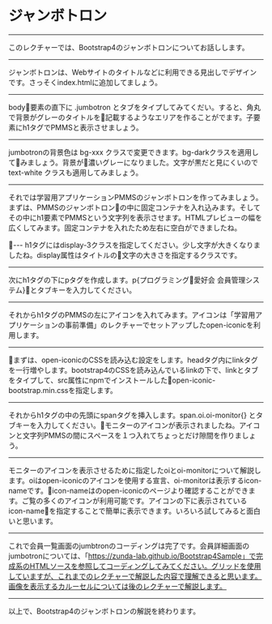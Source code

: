 # ジャンボトロン

---
このレクチャーでは、Bootstrap4のジャンボトロンについてお話しします。

---
ジャンボトロンは、Webサイトのタイトルなどに利用できる見出しでデザインです。さっそくindex.htmlに追加してましょう。

---
body要素の直下に .jumbotron とタブをタイプしてみてくだい。すると、角丸で背景がグレーのタイトルを記載するようなエリアを作ることがでます。子要素にh1タグでPMMSと表示させましょう。

---
jumbotronの背景色は bg-xxx クラスで変更できます。bg-darkクラスを適用してみましょう。背景が濃いグレーになりました。文字が黒だと見にくいので text-white クラスも適用してみましょう。

---
それでは学習用アプリケーションPMMSのジャンボトロンを作ってみましょう。まずは、PMMSのジャンボトロンの中に固定コンテナを入れ込みます。そしてその中にh1要素でPMMSという文字列を表示させます。HTMLプレビューの幅を広くしてみます。固定コンテナを入れたため左右に空白ができましたね。

---
h1タグにはdisplay-3クラスを指定してください。少し文字が大きくなりましたね。display属性はタイトルの文字の大きさを指定するクラスです。

---
次にh1タグの下にpタグを作成します。p{プログラミング愛好会 会員管理システム}とタブキーを入力してください。

---
それからh1タグのPMMSの左にアイコンを入れてみます。アイコンは「学習用アプリケーションの事前準備」のレクチャーでセットアップしたopen-iconicを利用します。

---
まずは、open-iconicのCSSを読み込む設定をします。headタグ内にlinkタグを一行増やします。bootstrap4のCSSを読み込んでいるlinkの下で、linkとタブをタイプして、src属性にnpmでインストールしたopen-iconic-bootstrap.min.cssを指定します。

---
それからh1タグの中の先頭にspanタグを挿入します。span.oi.oi-monitor{} とタブキーを入力してください。モニターのアイコンが表示されましたね。アイコンと文字列PMMSの間にスペースを１つ入れてちょっとだけ隙間を作りましょう。

---
モニターのアイコンを表示させるために指定したoiとoi-monitorについて解説します。oiはopen-iconicのアイコンを使用する宣言、oi-monitorは表示するicon-nameです。icon-nameはのopen-iconicのページより確認することができます。ご覧の多くのアイコンが利用可能です。アイコンの下に表示されているicon-nameを指定することで簡単に表示できます。いろいろ試してみると面白いと思います。

---
これで会員一覧画面のjumbtronのコーディングは完了です。会員詳細画面のjumbotronについては、「https://zunda-lab.github.io/Bootstrap4Sample」で完成系のHTMLソースを参照してコーディングしてみてください。グリッドを使用していますが、これまでのレクチャーで解説した内容で理解できると思います。画像を表示するカルーセルについては後のレクチャーで解説します。

---
以上で、Bootstrap4のジャンボトロンの解説を終わります。